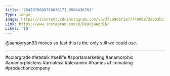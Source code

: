 ```yaml
---
title: '2042978600768036173_3504436781'
Type: image
Image: https://scontent.cdninstagram.com/vp/3fcb906f1a77f4986972e602bcfc4bf3/5D54B8FA/t51.2885-15/sh0.08/e35/s640x640/58453994_2243009342680320_3887209864102619987_n.jpg?_nc_ht=scontent.cdninstagram.com
Link: https://www.instagram.com/p/BxaHjaWgN1N/
Likes: '10'
---
```


@sandyryan93 moves so fast this is the only still we could use.
______________________________
#colorgrade #letstalk #setlife  #sportsmarketing #anamorphic #anamorphiclens #arrialexa #alexamini #frames #filmmaking #productioncompany